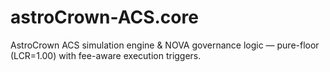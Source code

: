 # astroCrown-ACS.core
AstroCrown ACS simulation engine &amp; NOVA governance logic — pure-floor (LCR=1.00) with fee-aware execution triggers.
